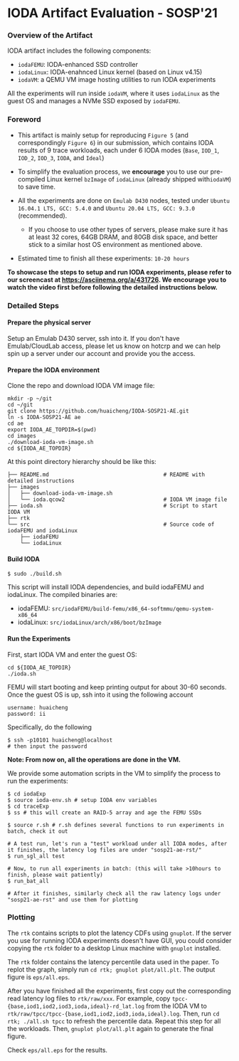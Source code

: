 
# IODA Artifact Evaluation - SOSP'21 #

### Overview of the Artifact

IODA artifact includes the following components:

- ``iodaFEMU``: IODA-enhanced SSD controller
- ``iodaLinux``: IODA-enahnced Linux kernel (based on Linux v4.15)
- ``iodaVM``: a QEMU VM image hosting utilities to run IODA experiments

All the experiments will run inside ``iodaVM``, where it uses ``iodaLinux``
as the guest OS and manages a NVMe SSD exposed by ``iodaFEMU``. 

### Foreword ###

- This artifact is mainly setup for reproducing ``Figure 5`` (and
  correspondingly ``Figure 6``) in our submission, which contains IODA results
  of 9 trace workloads, each under 6 IODA modes (``Base``, ``IOD_1``,
  ``IOD_2``, ``IOD_3``, ``IODA``, and ``Ideal``)

- To simplify the evaluation process, we **encourage** you to use our
  pre-compiled Linux kernel ``bzImage`` of ``iodaLinux`` (already shipped
  with``iodaVM``) to save time. 

- All the experiments are done on ``Emulab D430`` nodes, tested under ``Ubuntu
  16.04.1 LTS, GCC: 5.4.0`` and ``Ubuntu 20.04 LTS, GCC: 9.3.0`` (recommended).
  - If you choose to use other types of servers, please make sure it has at
    least 32 cores, 64GB DRAM, and 80GB disk space, and better stick to a
    similar host OS environment as mentioned above.

- Estimated time to finish all these experiments: ``10-20 hours``

**To showcase the steps to setup and run IODA experiments, please refer to our
screencast at https://asciinema.org/a/431726. We encourage you to watch the
video first before following the detailed instructions below.**

### Detailed Steps

#### Prepare the physical server

Setup an Emulab D430 server, ssh into it. If you don't have Emulab/CloudLab
access, please let us know on hotcrp and we can help spin up a server under our
account and provide you the access.

#### Prepare the IODA environment

Clone the repo and download IODA VM image file: 

```
mkdir -p ~/git
cd ~/git
git clone https://github.com/huaicheng/IODA-SOSP21-AE.git
ln -s IODA-SOSP21-AE ae
cd ae
export IODA_AE_TOPDIR=$(pwd)
cd images
./download-ioda-vm-image.sh
cd ${IODA_AE_TOPDIR}
```
At this point directory hierarchy should be like this:

```
├── README.md                                    # README with detailed instructions
├── images
│   ├── download-ioda-vm-image.sh
│   └── ioda.qcow2                               # IODA VM image file
├── ioda.sh                                      # Script to start IODA VM
├── rtk
└── src                                          # Source code of iodaFEMU and iodaLinux
    ├── iodaFEMU
    └── iodaLinux
```


#### Build IODA

```
$ sudo ./build.sh
```
This script will install IODA dependencies, and build iodaFEMU and iodaLinux.
The compiled binaries are:

- iodaFEMU: ``src/iodaFEMU/build-femu/x86_64-softmmu/qemu-system-x86_64``
- iodaLinux: ``src/iodaLinux/arch/x86/boot/bzImage``

#### Run the Experiments

First, start IODA VM and enter the guest OS:

```
cd ${IODA_AE_TOPDIR}
./ioda.sh
```

FEMU will start booting and keep printing output for about 30-60 seconds. Once
the guest OS is up, ssh into it using the following account

    username: huaicheng
    password: ii

Specifically, do the following

```
$ ssh -p10101 huaicheng@localhost
# then input the password
```

**Note: From now on, all the operations are done in the VM.**

We provide some automation scripts in the VM to simplify the process to run the
experiments:

```
$ cd iodaExp
$ source ioda-env.sh # setup IODA env variables
$ cd traceExp
$ ss # this will create an RAID-5 array and age the FEMU SSDs

$ source r.sh # r.sh defines several functions to run experiments in batch, check it out

# A test run, let's run a "test" workload under all IODA modes, after it finishes, the latency log files are under "sosp21-ae-rst/"
$ run_sgl_all test

# Now, to run all experiments in batch: (this will take >10hours to finish, please wait patiently)
$ run_bat_all 

# After it finishes, similarly check all the raw latency logs under "sosp21-ae-rst" and use them for plotting
```


### Plotting

The ``rtk`` contains scripts to plot the latency CDFs using ``gnuplot``. If the
server you use for running IODA experiments doesn't have GUI, you could
consider copying the ``rtk`` folder to a desktop Linux machine with ``gnuplot``
installed.

The ``rtk`` folder contains the latency percentile data used in the paper. To
replot the graph, simply run ``cd rtk; gnuplot plot/all.plt``. The output
figure is ``eps/all.eps``.

After you have finished all the experiments, first copy out the corresponding
read latency log files to ``rtk/raw/xxx``. For example, copy
``tpcc-{base,iod1,iod2,iod3,ioda,ideal}-rd_lat.log`` from the IODA VM to
``rtk/raw/tpcc/tpcc-{base,iod1,iod2,iod3,ioda,ideal}.log``.  Then, run ``cd
rtk; ./all.sh tpcc`` to refresh the percentile data. Repeat this step for all
the workloads. Then, ``gnuplot plot/all.plt`` again to generate the final
figure. 

Check ``eps/all.eps`` for the results.
